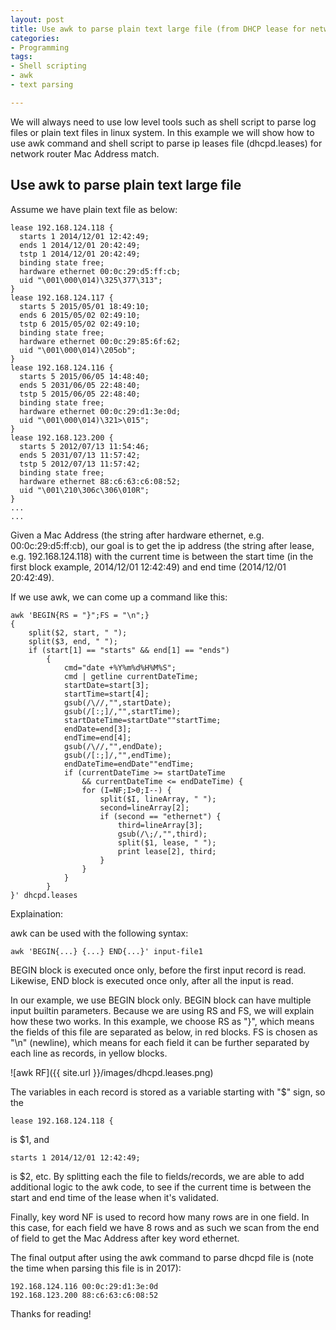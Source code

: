 ```yaml
---
layout: post
title: Use awk to parse plain text large file (from DHCP lease for network IP address lookup) 
categories:
- Programming
tags:
- Shell scripting
- awk
- text parsing

---
```


We will always need to use low level tools such as shell script to parse log files or plain text files in linux system. In this example we will show how to use awk command and shell script to parse ip leases file (dhcpd.leases) for network router Mac Address match. 

## Use awk to parse plain text large file 

Assume we have plain text file as below:

```
lease 192.168.124.118 {
  starts 1 2014/12/01 12:42:49;
  ends 1 2014/12/01 20:42:49;
  tstp 1 2014/12/01 20:42:49;
  binding state free;
  hardware ethernet 00:0c:29:d5:ff:cb;
  uid "\001\000\014)\325\377\313";
}
lease 192.168.124.117 {
  starts 5 2015/05/01 18:49:10;
  ends 6 2015/05/02 02:49:10;
  tstp 6 2015/05/02 02:49:10;
  binding state free;
  hardware ethernet 00:0c:29:85:6f:62;
  uid "\001\000\014)\205ob";
}
lease 192.168.124.116 {
  starts 5 2015/06/05 14:48:40;
  ends 5 2031/06/05 22:48:40;
  tstp 5 2015/06/05 22:48:40;
  binding state free;
  hardware ethernet 00:0c:29:d1:3e:0d;
  uid "\001\000\014)\321>\015";
}
lease 192.168.123.200 {
  starts 5 2012/07/13 11:54:46;
  ends 5 2031/07/13 11:57:42;
  tstp 5 2012/07/13 11:57:42;
  binding state free;
  hardware ethernet 88:c6:63:c6:08:52;
  uid "\001\210\306c\306\010R";
}
...
...
```

Given a Mac Address (the string after hardware ethernet, e.g. 00:0c:29:d5:ff:cb), our goal is to get the ip address (the string after lease, e.g. 192.168.124.118) with the current time is between the start time (in the first block example, 2014/12/01 12:42:49) and end time (2014/12/01 20:42:49). 

If we use awk, we can come up a command like this:

```
awk 'BEGIN{RS = "}";FS = "\n";}
{
    split($2, start, " ");
    split($3, end, " ");
    if (start[1] == "starts" && end[1] == "ends")
        {
            cmd="date +%Y%m%d%H%M%S";
            cmd | getline currentDateTime;
            startDate=start[3];
            startTime=start[4];
            gsub(/\//,"",startDate);
            gsub(/[:;]/,"",startTime);
            startDateTime=startDate""startTime;
            endDate=end[3];
            endTime=end[4];
            gsub(/\//,"",endDate);
            gsub(/[:;]/,"",endTime);
            endDateTime=endDate""endTime;
            if (currentDateTime >= startDateTime
                && currentDateTime <= endDateTime) {
                for (I=NF;I>0;I--) {
                    split($I, lineArray, " ");
                    second=lineArray[2];
                    if (second == "ethernet") {
                        third=lineArray[3];
                        gsub(/\;/,"",third);
                        split($1, lease, " ");
                        print lease[2], third;
                    }
                }
            }
        }
}' dhcpd.leases
```

Explaination:

awk can be used with the following syntax:

```
awk 'BEGIN{...} {...} END{...}' input-file1
```

BEGIN block is executed once only, before the first input record is read. Likewise, END block is executed once only, after all the input is read.

In our example, we use BEGIN block only. BEGIN block can have multiple input builtin parameters. Because we are using RS and FS, we will explain how these two works. In this example, we choose RS as "}", which means the fields of this file are separated as below, in red blocks. FS is chosen as "\n" (newline), which means for each field it can be further separated by each line as records, in yellow blocks.

![awk RF]({{ site.url }}/images/dhcpd.leases.png)

The variables in each record is stored as a variable starting with "$" sign, so the 

```
lease 192.168.124.118 {
```
is $1, and 

```
starts 1 2014/12/01 12:42:49;
```
is $2, etc. By splitting each the file to fields/records, we are able to add additional logic to the awk code, to see if the current time is between the start and end time of the lease when it's validated.

Finally, key word NF is used to record how many rows are in one field. In this case, for each field we have 8 rows and as such we scan from the end of field to get the Mac Address after key word ethernet. 

The final output after using the awk command to parse dhcpd file is (note the time when parsing this file is in 2017):

```
192.168.124.116 00:0c:29:d1:3e:0d
192.168.123.200 88:c6:63:c6:08:52
```

Thanks for reading!